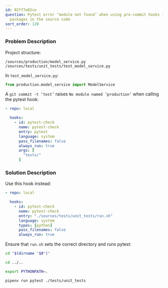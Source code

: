 ```yaml
---
id: 02ff7e82ce
question: Pytest error ‘module not found’ when using pre-commit hooks if using custom
  packages in the source code
sort_order: 120
---
```


### Problem Description

Project structure:

```
/sources/production/model_service.py
/sources/tests/unit_tests/test_model_service.py 
```

In `test_model_service.py`:

```python
from production.model_service import ModelService
```

A `git commit -t ‘test’` raises `No module named ‘production’` when calling the pytest hook:

```yaml
- repo: local

  hooks:
    - id: pytest-check
      name: pytest-check
      entry: pytest
      language: system
      pass_filenames: false
      always_run: true
      args: [
        "tests/"
      ]
```

### Solution Description

Use this hook instead:

```yaml
- repo: local

  hooks:
    - id: pytest-check
      name: pytest-check
      entry: "./sources/tests/unit_tests/run.sh"
      language: system
      types: [python]
      pass_filenames: false
      always_run: true
```

Ensure that `run.sh` sets the correct directory and runs pytest:

```bash
cd "$(dirname "$0")"

cd ../..

export PYTHONPATH=.

pipenv run pytest ./tests/unit_tests
```